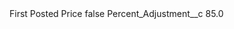 <?xml version="1.0" encoding="UTF-8"?>
<CustomMetadata xmlns="http://soap.sforce.com/2006/04/metadata" xmlns:xsi="http://www.w3.org/2001/XMLSchema-instance" xmlns:xsd="http://www.w3.org/2001/XMLSchema">
    <label>First Posted Price</label>
    <protected>false</protected>
    <values>
        <field>Percent_Adjustment__c</field>
        <value xsi:type="xsd:double">85.0</value>
    </values>
</CustomMetadata>

